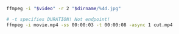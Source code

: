 
```bash
ffmpeg -i "$video" -r 2 "$dirname/%4d.jpg"
```


```bash
# -t specifies DURATION! Not endpoint!
ffmpeg -i movie.mp4 -ss 00:00:03 -t 00:00:08 -async 1 cut.mp4
```
